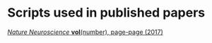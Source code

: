 # Scripts used in published papers

[*Nature Neuroscience* **vol**(number), page-page (2017)](https://github.com/NordNeurogenomicsLab/Publications/tree/master/Nature%20Neuroscience%202017)

